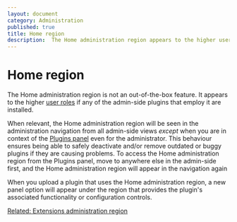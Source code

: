 ```yaml
---
layout: document
category: Administration
published: true
title: Home region
description:  The Home administration region appears to the higher user roles if any of the admin-side plugins that employ it are installed.
---
```


# Home region

The Home administration region is not an out-of-the-box feature. It appears to the higher [user roles](https://docs.textpattern.io/administration/user-roles-and-privileges) if any of the admin-side plugins that employ it are installed.

When relevant, the Home administration region will be seen in the administration navigation from all admin-side views *except* when you are in context of the [Plugins panel](https://docs.textpattern.io/administration/plugins-panel) even for the administrator. This behaviour ensures being able to safely deactivate and/or remove outdated or buggy plugins if they are causing problems. To access the Home administration region from the Plugins panel, move to anywhere else in the admin-side first, and the Home administration region will appear in the navigation again

When you upload a plugin that uses the Home administration region, a new panel option will appear under the region that provides the plugin's associated functionality or configuration controls.

[Related: Extensions administration region](https://docs.textpattern.io/administration/extensions-region)
